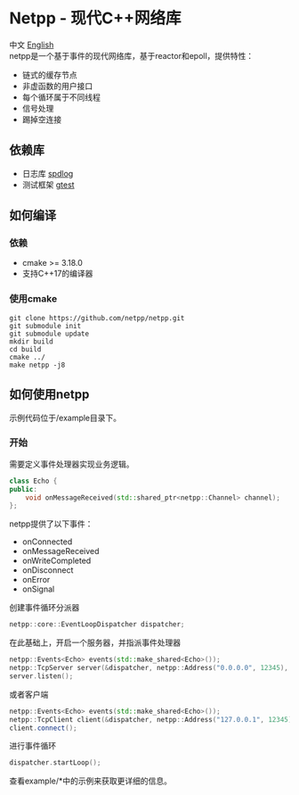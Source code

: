 # Netpp - 现代C++网络库
中文 [English](https://github.com/netpp/netpp/blob/master/README.md)  
netpp是一个基于事件的现代网络库，基于reactor和epoll，提供特性：  
* 链式的缓存节点
* 非虚函数的用户接口
* 每个循环属于不同线程
* 信号处理
* 踢掉空连接
## 依赖库
* 日志库 [spdlog](https://github.com/gabime/spdlog)
* 测试框架 [gtest](https://github.com/google/googletest)
## 如何编译
### 依赖
* cmake >= 3.18.0
* 支持C++17的编译器
### 使用cmake
```
git clone https://github.com/netpp/netpp.git
git submodule init
git submodule update
mkdir build
cd build
cmake ../
make netpp -j8
```
## 如何使用netpp
示例代码位于/example目录下。

### 开始
需要定义事件处理器实现业务逻辑。
```c++
class Echo {
public:
    void onMessageReceived(std::shared_ptr<netpp::Channel> channel);
};
```
netpp提供了以下事件：
* onConnected
* onMessageReceived
* onWriteCompleted
* onDisconnect
* onError
* onSignal

创建事件循环分派器
```c++
netpp::core::EventLoopDispatcher dispatcher;
```
在此基础上，开启一个服务器，并指派事件处理器
```c++
netpp::Events<Echo> events(std::make_shared<Echo>());
netpp::TcpServer server(&dispatcher, netpp::Address("0.0.0.0", 12345), std::move(events));
server.listen();
```
或者客户端
```c++
netpp::Events<Echo> events(std::make_shared<Echo>());
netpp::TcpClient client(&dispatcher, netpp::Address("127.0.0.1", 12345), std::move(events));
client.connect();
```
进行事件循环
```c++
dispatcher.startLoop();
```
查看example/*中的示例来获取更详细的信息。
